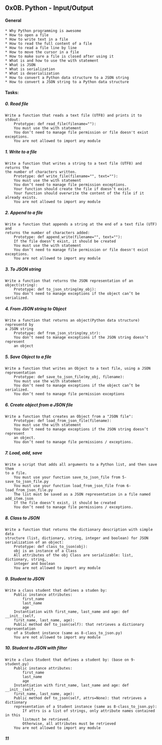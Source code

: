 ## 0x0B. Python - Input/Output
#### General
	* Why Python programming is awesome
	* How to open a file
	* How to write text in a file
	* How to read the full content of a file
	* How to read a file line by line
	* How to move the cursor in a file
	* How to make sure a file is closed after using it
	* What is and how to use the with statement
	* What is JSON
	* What is serialization
	* What is deserialization
	* How to convert a Python data structure to a JSON string
	* How to convert a JSON string to a Python data structure

#### Tasks:

##### 0. Read file
	Write a function that reads a text file (UTF8) and prints it to stdout:
		Prototype: def read_file(filename=""):
		You must use the with statement
		You don’t need to manage file permission or file doesn't exist exceptions.
		You are not allowed to import any module

##### 1. Write to a file
	Write a function that writes a string to a text file (UTF8) and returns the
	the number of characters written.
		Prototype: def write_file(filename="", text=""):
		You must use the with statement
		You don’t need to manage file permission exceptions.
		Your function should create the file if doesn’t exist.
		Your function should overwrite the content of the file if it already exists.
		You are not allowed to import any module

##### 2. Append to a file
	Write a function that appends a string at the end of a text file (UTF) and
	returns the number of characters added:
		Prototype: def append_write(filename="", text=""):
		If the file doesn’t exist, it should be created
		You must use the with statement
		You don’t need to manage file permission or file doesn't exist exceptions.
		You are not allowed to import any module

##### 3. To JSON string
	Write a function that returns the JSON representation of an object(string):
		Prototype: def to_json_string(my_obj):
		You don’t need to manage exceptions if the object can’t be serialized.

##### 4. From JSON string to Object
	Write a function that returns an object(Python data structure) representd by
	a JSON string
		Prototype: def from_json_string(my_str):
		You don’t need to manage exceptions if the JSON string doesn’t represent
		an object

##### 5. Save Object to a file
	Write a function that writes an Object to a text file, using a JSON
	representation
		Prototype: def save_to_json_file(my_obj, filename):
		You must use the with statement
		You don’t need to manage exceptions if the object can’t be serialized.
		You don’t need to manage file permission exceptions

##### 6. Create object from a JSON file
	Write a function that creates an Object from a "JSON file":
		Prototype: def load_from_json_file(filename):
		You must use the with statement
		You don’t need to manage exceptions if the JSON string doesn’t represent
		an object.
		You don’t need to manage file permissions / exceptions.


##### 7. Load, add, save
	Write a script that adds all arguments to a Python list, and then save them
	to a file.
		You must use your function save_to_json_file from 5-save_to_json_file.py
		You must use your function load_from_json_file from 6-load_from_json_file.py
		The list must be saved as a JSON representation in a file named add_item.json
		If the file doesn’t exist, it should be created
		You don’t need to manage file permissions / exceptions.


##### 8. Class to JSON
	Write a function that returns the dictionary description with simple data
	structure (list, dictionary, string, integer and boolean) for JSON
	serialization of an object:
		Prototype: def class_to_json(obj):
		obj is an instance of a Class
		All attributes of the obj Class are serializable: list, dictionary, string,
		integer and boolean
		You are not allowed to import any module

##### 9. Student to JSON
	Write a class student that defines a studen by:
		Public instance attributes:
			first_name
			last_name
			age
		Instantiation with first_name, last_name and age: def __init__(self,
		first_name, last_name, age):
		Public method def to_json(self): that retrieves a dictionary representation
		of a Student instance (same as 8-class_to_json.py)
		You are not allowed to import any module

##### 10. Student to JSON with filter
	Write a class Student that defines a student by: (base on 9-student.py)
		Public instance attributes:
			first_name
			last_name
			age
		Instantiation with first_name, last_name and age: def __init__(self,
		first_name, last_name, age):
		Public method def to_json(self, attrs=None): that retrieves a dictionary 
		representation of a Student instance (same as 8-class_to_json.py):
			If attrs is a list of strings, only attribute names contained in this
			listmust be retrieved.
			Otherwise, all attributes must be retrieved
		You are not allowed to import any module
##### 11
